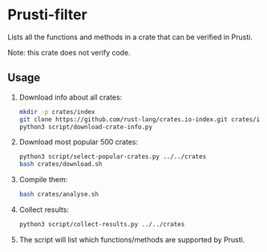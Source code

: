 Prusti-filter
=============

Lists all the functions and methods in a crate that can be verified in Prusti.

Note: this crate does not verify code.

Usage
-----

1.  Download info about all crates:

    ```bash
    mkdir -p crates/index
    git clone https://github.com/rust-lang/crates.io-index.git crates/index
    python3 script/download-crate-info.py
    ```

2.  Download most popular 500 crates:

    ```bash
    python3 script/select-popular-crates.py ../../crates
    bash crates/download.sh
    ```

3.  Compile them:

    ```bash
    bash crates/analyse.sh
    ```

4.  Collect results:

    ```bash
    python3 script/collect-results.py ../../crates
    ```


4. The script will list which functions/methods are supported by Prusti.
